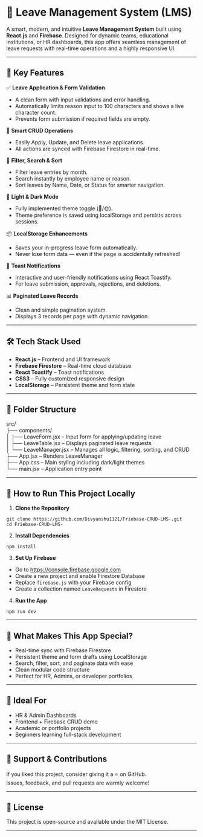 # 🚀 Leave Management System (LMS)

A smart, modern, and intuitive **Leave Management System** built using **React.js** and **Firebase**. Designed for dynamic teams, educational institutions, or HR dashboards, this app offers seamless management of leave requests with real-time operations and a highly responsive UI.

---

## 🌟 Key Features

✅ **Leave Application & Form Validation**  
- A clean form with input validations and error handling.  
- Automatically limits reason input to 100 characters and shows a live character count.  
- Prevents form submission if required fields are empty.  

🔄 **Smart CRUD Operations**  
- Easily Apply, Update, and Delete leave applications.  
- All actions are synced with Firebase Firestore in real-time.  

📅 **Filter, Search & Sort**  
- Filter leave entries by month.  
- Search instantly by employee name or reason.  
- Sort leaves by Name, Date, or Status for smarter navigation.  

🎨 **Light & Dark Mode**  
- Fully implemented theme toggle (🌙/🌞).  
- Theme preference is saved using localStorage and persists across sessions.  

📦 **LocalStorage Enhancements**  
- Saves your in-progress leave form automatically.  
- Never lose form data — even if the page is accidentally refreshed!  

🔔 **Toast Notifications**  
- Interactive and user-friendly notifications using React Toastify.  
- For leave submission, approvals, rejections, and deletions.  

📊 **Paginated Leave Records**  
- Clean and simple pagination system.  
- Displays 3 records per page with dynamic navigation.  

---

## 🛠️ Tech Stack Used

- **React.js** – Frontend and UI framework  
- **Firebase Firestore** – Real-time cloud database  
- **React Toastify** – Toast notifications  
- **CSS3** – Fully customized responsive design  
- **LocalStorage** – Persistent theme and form state  

---

## 📂 Folder Structure

src/  
├── components/  
│   ├── LeaveForm.jsx – Input form for applying/updating leave  
│   ├── LeaveTable.jsx – Displays paginated leave requests  
│   └── LeaveManager.jsx – Manages all logic, filtering, sorting, and CRUD  
├── App.jsx – Renders LeaveManager  
├── App.css – Main styling including dark/light themes  
└── main.jsx – Application entry point  

---

## 🔧 How to Run This Project Locally

1. **Clone the Repository**

```
git clone https://github.com/Divyanshu1121/Friebase-CRUD-LMS-.git
cd Friebase-CRUD-LMS-
```

2. **Install Dependencies**

```
npm install
```

3. **Set Up Firebase**

- Go to https://console.firebase.google.com  
- Create a new project and enable Firestore Database  
- Replace `firebase.js` with your Firebase config  
- Create a collection named `LeaveRequests` in Firestore  

4. **Run the App**

```
npm run dev
```

---

## 🚀 What Makes This App Special?

- Real-time sync with Firebase Firestore  
- Persistent theme and form drafts using LocalStorage  
- Search, filter, sort, and paginate data with ease  
- Clean modular code structure  
- Perfect for HR, Admins, or developer portfolios  

---

## 🙌 Ideal For

- HR & Admin Dashboards  
- Frontend + Firebase CRUD demo  
- Academic or portfolio projects  
- Beginners learning full-stack development  

---

## 🧡 Support & Contributions

If you liked this project, consider giving it a ⭐️ on GitHub.  
Issues, feedback, and pull requests are warmly welcome!

---

## 📄 License

This project is open-source and available under the MIT License.

---
